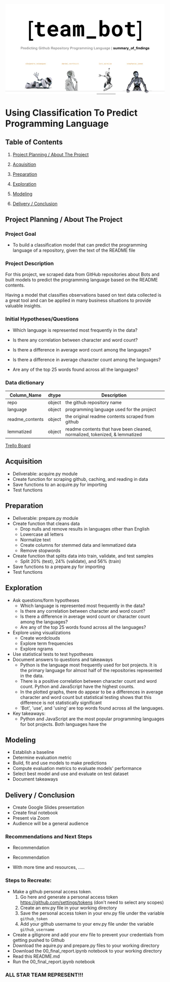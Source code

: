 ![Team Members: Alejandro Velasquez, Daniel Northcutt, Lori Ainslie, Stephanie Jones](header.jpg)

# Using Classification To Predict Programming Language
## Table of Contents

1. [Project Planning / About The Project](#project-planning--about-the-project)

2. [Acquisition](#acquisition)

3. [Preparation](#preparation)

4. [Exploration](#exploration)

5. [Modeling](#modeling)

6. [Delivery / Conclusion](#delivery--conclusion)

## Project Planning / About The Project

### Project Goal

* To build a classification model that can predict the programming language of a repository, given the text of the README file

### Project Description

For this project, we scraped data from GitHub repositories about Bots and built models to predict the programming language based on the README contents.

Having a model that classifies observations based on text data collected is a great tool and can be applied in many business situations to provide valuable insights.

### Initial Hypotheses/Questions

* Which language is represented most frequently in the data?

* Is there any correlation between character and word count?

* Is there a difference in average word count among the languages?

* Is there a difference in average character count among the languages?

* Are any of the top 25 words found across all the languages?

### Data dictionary

|   Column_Name   | dtype | Description      |
|   -----------   | ----------- | ---------- |
| repo | object | the github repository name |
| language   | object | programming language used for the project |
| readme_contents   | object | the original readme contents scraped from github |
| lemmatized   | object | readme contents that have been cleaned, normalized, tokenized, & lemmatized |

[Trello Board](https://trello.com/b/KFt1reNg/githublanguage-prediction)


## Acquisition

* Deliverable: acquire.py module
* Create function for scraping github, caching, and reading in data
* Save functions to an acquire.py for importing
* Test functions


## Preparation

* Deliverable: prepare.py module
* Create function that cleans data
  * Drop nulls and remove results in languages other than English
  * Lowercase all letters
  * Normalize text
  * Create columns for stemmed data and lemmatized data 
  * Remove stopwords
* Create function that splits data into train, validate, and test samples
  * Split 20% (test), 24% (validate), and 56% (train)
* Save functions to a prepare.py for importing
* Test functions

## Exploration

* Ask questions/form hypotheses
  * Which language is represented most frequently in the data?
  * Is there any correlation between character and word count?
  * Is there a difference in average word count or character count among the languages?
  * Are any of the top 25 words found across all the languages?
* Explore using visualizations
  * Create wordclouds
  * Explore term frequencies
  * Explore ngrams
* Use statistical tests to test hypotheses
* Document answers to questions and takeaways
  * Python is the language most frequently used for bot projects. It is the primary language for almost half of the repositories represented in the data.
  * There is a positive correlation between character count and word count. Python and JavaScript have the highest counts.
  * In the plotted graphs, there do appear to be a differences in average character and word count but statistical testing shows that this difference is not statistically significant
  * 'Bot', 'use', and 'using' are top words found across all the languages.
* Key takeaways:
  * Python and JavaScript are the most popular programming languages for bot projects. Both languages have the 

## Modeling

* Establish a baseline
* Determine evaluation metric
* Build, fit and use models to make predictions
* Compute evaluation metrics to evaluate models' performance
* Select best model and use and evaluate on test dataset
* Document takeaways

## Delivery / Conclusion

* Create Google Slides presentation
* Create final notebook
* Present via Zoom
* Audience will be a general audience

### Recommendations and Next Steps

* Recommendation
* Recommendation

* With more time and resources, .....

### Steps to Recreate:

* Make a github personal access token.
  1. Go here and generate a personal access token https://github.com/settings/tokens (don't need to select any scopes)
  2. Create an env.py file in your working directory 
  3. Save the personal access token in your env.py file under the variable `github_token`
  4. Add your github username to your env.py file under the variable `github_username`
* Create a gitignore and add your env file to prevent your credentials from getting pushed to Github
* Download the aquire.py and prepare.py files to your working directory
* Download the 00_final_report.ipynb notebook to your working directory
* Read this README.md
* Run the 00_final_report.ipynb notebook

### ALL STAR TEAM REPRESENT!!!
